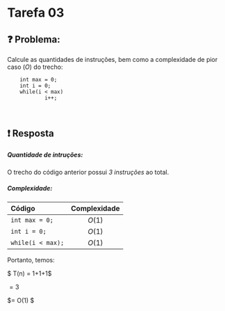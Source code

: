 # Tarefa 03

## :question: Problema:

Calcule as quantidades de instruções, bem como a
complexidade de pior caso $(O)$ do trecho:

        int max = 0;
        int i = 0;
        while(i < max)
                i++;

<br>

## :exclamation: Resposta 

##### Quantidade de intruções:

O trecho do código anterior possui *3 instruções* ao total.

##### Complexidade:

Código | Complexidade
:----- | :----------:
`int max = 0;`| $O(1)$
`int i = 0;`| $O(1)$
`while(i < max);`| $O(1)$

Portanto, temos:

$ T(n) = 1+1+1$

$= 3$

$= O(1) $




